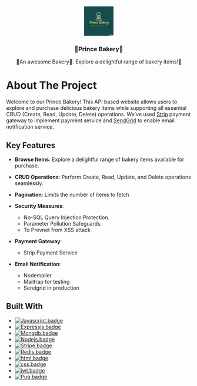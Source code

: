 <!-- PROJECT LOGO -->
<br />
<div align="center">
  <a href="https://github.com/17prince/Prince-Bakery">
    <img src="public/images/logo-solid.png" alt="Logo" width="80" height="80">
  </a>

  <h3 align="center">🍰Prince Bakery🍰</h3>

  <p align="center">
    🚀An awesome Bakery🎂. Explore a delightful range of bakery items!🚀
  </p>
</div>

<!-- About The Project -->
# About The Project
Welcome to our Prince Bakery! This API based website allows users to explore and purchase delicious bakery items while supporting all essential CRUD (Create, Read, Update, Delete) operations. We've used [Strip](https://stripe.com/en-in) payment gateway to implement payment service and [SendGrid](https://app.sendgrid.com/) to enable email notification service. 

## Key Features

- **Browse Items**: Explore a delightful range of bakery items available for purchase.

- **CRUD Operations**: Perform Create, Read, Update, and Delete operations seamlessly.

- **Pagination**: Limits the number of items to fetch

- **Security Measures**:
  - No-SQL Query Injection Protection.
  - Parameter Pollution Safeguards.
  - To Prevnet from XSS attack

- **Payment Gateway**:
  - Strip Payment Service

- **Email Notification**:
  - Nodemailer
  - Mailtrap for testing
  - Sendgrid in production

## Built With
* [![Javascript.badge]](https://developer.mozilla.org/en-US/docs/Web/JavaScript)
* [![Expressjs.badge]](https://expressjs.com/)
* [![Mongdb.badge]](https://www.mongodb.com/)
* [![Nodejs.badge]](https://nodejs.org/en)
* [![Stripe.badge]](https://stripe.com/)
* [![Redis.badge]](https://redis.io/)
* [![html.badge]](https://www.w3schools.com/html/)
* [![css.badge]](https://www.w3schools.com/css/)
* [![jwt.badge]](https://jwt.io/)
* [![Pug.badge]](https://pugjs.org/)


<!-- Shields badages (https://shields.io/badges): For interactive badges used in Built With section -->
[Nodejs.badge]: https://img.shields.io/badge/Nodejs-green?style=for-the-badge&logo=nodedotjs&logoColor=%23339933
[Expressjs.badge]: https://img.shields.io/badge/ExpressJs-%23000000?style=for-the-badge&logo=express
[Javascript.badge]: https://img.shields.io/badge/Javascript%20-%23F7DF1E?style=for-the-badge&logo=javascript&logoColor=black
[Mongdb.badge]: https://img.shields.io/badge/MongoDB-%2347A248?style=for-the-badge&logo=mongodb&logoColor=white
[Stripe.badge]: https://img.shields.io/badge/Stripe-%23008CDD?style=for-the-badge&logo=stripe&logoColor=white
[html.badge]: https://img.shields.io/badge/HTML-%23E34F26?style=for-the-badge&logo=html5&logoColor=white
[css.badge]: https://img.shields.io/badge/CSS-%231572B6?style=for-the-badge&logo=css3&logoColor=white
[jwt.badge]: https://img.shields.io/badge/JWT-%23000000?style=for-the-badge&logo=jsonwebtokens&logoColor=white
[Redis.badge]: https://img.shields.io/badge/Redis-%23DC382D?style=for-the-badge&logo=redis&logoColor=black
[Pug.badge]: https://img.shields.io/badge/Pug-%23A86454?style=for-the-badge&logo=pug&logoColor=black



